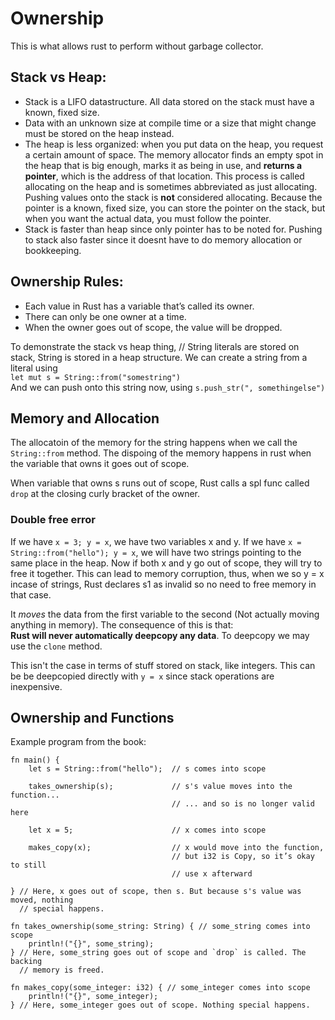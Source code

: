 # Ownership  
This is what allows rust to perform without garbage collector.  

## Stack vs Heap:  

- Stack is a LIFO datastructure. All data stored on the stack must have a known, fixed size.
- Data with an unknown size at compile time or a size that might change must be stored on the heap instead.
- The heap is less organized: when you put data on the heap, you request a certain amount of space. The memory allocator finds an empty spot in the heap that is big enough, marks it as being in use, and **returns a pointer**, which is the address of that location. This process is called allocating on the heap and is sometimes abbreviated as just allocating. Pushing values onto the stack is **not** considered allocating. Because the pointer is a known, fixed size, you can store the pointer on the stack, but when you want the actual data, you must follow the pointer.
- Stack is faster than heap since only pointer has to be noted for. Pushing to stack also faster since it doesnt have to do memory allocation or bookkeeping.  

## Ownership Rules:
- Each value in Rust has a variable that’s called its owner.
- There can only be one owner at a time.
- When the owner goes out of scope, the value will be dropped.

To demonstrate the stack vs heap thing, 
// String literals are stored on stack, String is stored in a heap structure. 
We can create a string from a literal using  
`let mut s = String::from("somestring")`  
And we can push onto this string now, using `s.push_str(", somethingelse")`  

## Memory and Allocation  
The allocatoin of the memory for the string happens when we call the `String::from` method.  The dispoing of the memory happens in rust when the variable that owns it goes out of scope. 

When variable that owns s runs out of scope, Rust calls a spl func called `drop` at the closing curly bracket of the owner.

### Double free error
If we have `x = 3; y = x`, we have two variables x and y. If we have `x = String::from("hello"); y = x`, we will have two strings pointing to the same place in the heap. Now if both x and y go out of scope, they will try to free it together.  This can lead to memory corruption, thus, when we so y = x incase of strings, Rust declares s1 as invalid so no need to free memory in that case.  

It _moves_ the data from the first variable to the second (Not actually moving anything in memory). The consequence of this is that:  
**Rust will never automatically deepcopy any data**. 
To deepcopy we may use the `clone` method.  


This isn't the case in terms of stuff stored on stack, like integers. This can be be deepcopied directly with `y = x` since stack operations are inexpensive.  

## Ownership and Functions 
Example program from the book:  
```
fn main() {
    let s = String::from("hello");  // s comes into scope

    takes_ownership(s);             // s's value moves into the function...
                                    // ... and so is no longer valid here

    let x = 5;                      // x comes into scope

    makes_copy(x);                  // x would move into the function,
                                    // but i32 is Copy, so it’s okay to still
                                    // use x afterward

} // Here, x goes out of scope, then s. But because s's value was moved, nothing
  // special happens.

fn takes_ownership(some_string: String) { // some_string comes into scope
    println!("{}", some_string);
} // Here, some_string goes out of scope and `drop` is called. The backing
  // memory is freed.

fn makes_copy(some_integer: i32) { // some_integer comes into scope
    println!("{}", some_integer);
} // Here, some_integer goes out of scope. Nothing special happens.
```


